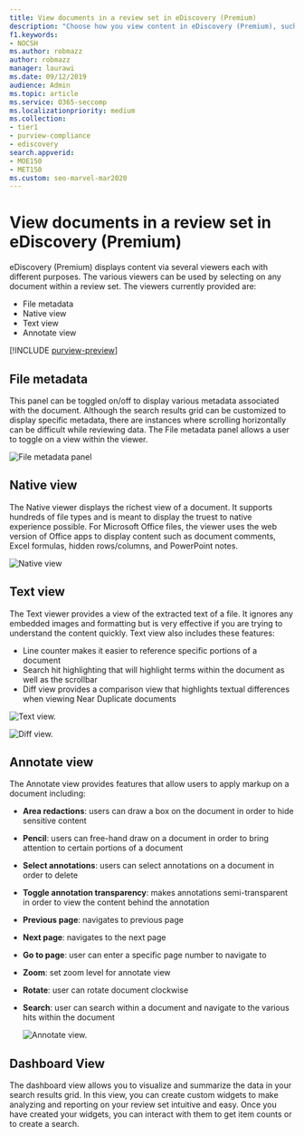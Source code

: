 ```yaml
---
title: View documents in a review set in eDiscovery (Premium)
description: "Choose how you view content in eDiscovery (Premium), such as text, annotate, converted, or native view."
f1.keywords:
- NOCSH
ms.author: robmazz
author: robmazz
manager: laurawi
ms.date: 09/12/2019
audience: Admin
ms.topic: article
ms.service: O365-seccomp
ms.localizationpriority: medium
ms.collection:
- tier1
- purview-compliance
- ediscovery
search.appverid:
- MOE150
- MET150
ms.custom: seo-marvel-mar2020
---
```


# View documents in a review set in eDiscovery (Premium)

eDiscovery (Premium) displays content via several viewers each with different purposes. The various viewers can be used by selecting on any document within a review set. The viewers currently provided are:

- File metadata
- Native view
- Text view
- Annotate view

[!INCLUDE [purview-preview](../includes/purview-preview.md)]

## File metadata

This panel can be toggled on/off to display various metadata associated with the document. Although the search results grid can be customized to display specific metadata, there are instances where scrolling horizontally can be difficult while reviewing data. The File metadata panel allows a user to toggle on a view within the viewer.

![File metadata panel
](../media/Reviewimage2.png)

## Native view

The Native viewer displays the richest view of a document. It supports hundreds of file types and is meant to display the truest to native experience possible. For Microsoft Office files, the viewer uses the web version of Office apps to display content such as document comments, Excel formulas, hidden rows/columns, and PowerPoint notes.

![Native view
](../media/Reviewimage3.png)

## Text view

The Text viewer provides a view of the extracted text of a file. It ignores any embedded images and formatting but is very effective if you are trying to understand the content quickly. Text view also includes these features:

- Line counter makes it easier to reference specific portions of a document
- Search hit highlighting that will highlight terms within the document as well as the scrollbar
- Diff view provides a comparison view that highlights textual differences when viewing Near Duplicate documents

![Text view.](../media/Reviewimage4.png)

![Diff view.](../media/Reviewimage5.png)

## Annotate view

The Annotate view provides features that allow users to apply markup on a document including:

- **Area redactions**: users can draw a box on the document in order to hide sensitive content
- **Pencil**: users can free-hand draw on a document in order to bring attention to certain portions of a document
- **Select annotations**: users can select annotations on a document in order to delete
- **Toggle annotation transparency**: makes annotations semi-transparent in order to view the content behind the annotation
- **Previous page**: navigates to previous page
- **Next page**: navigates to the next page
- **Go to page**: user can enter a specific page number to navigate to
- **Zoom**: set zoom level for annotate view
- **Rotate**: user can rotate document clockwise
- **Search**: user can search within a document and navigate to the various hits within the document

  ![Annotate view.](../media/Reviewimage1.png)

## Dashboard View

The dashboard view allows you to visualize and summarize the data in your search results grid. In this view, you can create custom widgets to make analyzing and reporting on your review set intuitive and easy. Once you have created your widgets, you can interact with them to get item counts or to create a search.
